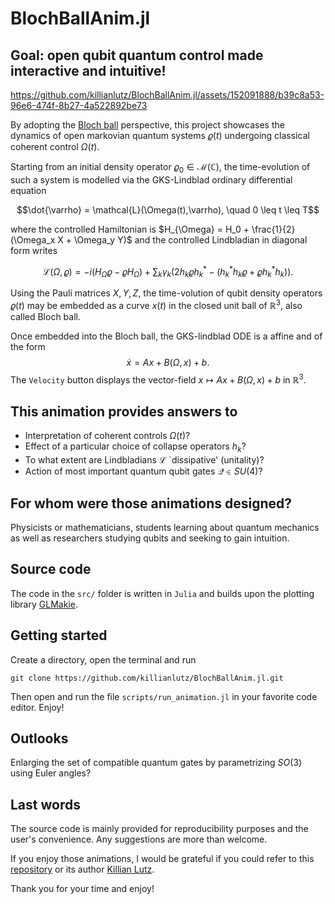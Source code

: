 # BlochBallAnim.jl

## Goal: open qubit quantum control made interactive and intuitive!


https://github.com/killianlutz/BlochBallAnim.jl/assets/152091888/b39c8a53-96e6-474f-8b27-4a522892be73


By adopting the [Bloch ball](https://en.wikipedia.org/wiki/Bloch_sphere) perspective, this project showcases the dynamics of open markovian quantum systems $\varrho(t)$ undergoing classical coherent control $\Omega(t)$.

Starting from an initial density operator $\varrho_0 \in \mathscr{M}(\mathbb{C})$, the time-evolution of such a system is modelled via the GKS-Lindblad ordinary differential equation

$$\dot{\varrho} = \mathcal{L}(\Omega(t),\varrho), \quad 0 \leq t \leq T$$

where the controlled Hamiltonian is 
$H_{\Omega} = H_0 + \frac{1}{2}(\Omega_x X + \Omega_y Y)$ 
and the controlled Lindbladian in diagonal form writes

$$\mathcal{L}(\Omega, \varrho) = -i\left(H_{\Omega}\varrho-\varrho H_{\Omega}\right) + \sum_{k} \gamma_k \left(2h_k \varrho h_k^* - \left(h_k^*h_k \varrho + \varrho h_k^*h_k\right) \right).$$

Using the Pauli matrices $X, Y, Z$, the time-volution of qubit density operators $\varrho(t)$ may be embedded as a curve $x(t)$ in the closed unit ball of $\mathbb{R}^3$, also called Bloch ball.

Once embedded into the Bloch ball, the GKS-lindblad ODE is a affine and of the form 
$$\dot{x} = Ax + B(\Omega, x) + b.$$
The `Velocity` button displays the vector-field $x \mapsto Ax + B(\Omega, x) + b$ in $\mathbb{R}^3$.

## This animation provides answers to
* Interpretation of coherent controls $\Omega(t)$?
* Effect of a particular choice of collapse operators $h_k$?
* To what extent are Lindbladians $\mathcal{L}$ `dissipative' (unitality)?
* Action of most important quantum qubit gates $\mathcal{Q}\in SU(4)$?

## For whom were those animations designed?
Physicists or mathematicians, students learning about quantum mechanics as well as researchers studying qubits and seeking to gain intuition.

## Source code
The code in the `src/` folder is written in `Julia` and builds upon the plotting library [GLMakie](https://docs.makie.org/stable/).

## Getting started 
Create a directory, open the terminal and run
```
git clone https://github.com/killianlutz/BlochBallAnim.jl.git
```
Then open and run the file `scripts/run_animation.jl` in your favorite code editor. Enjoy!

## Outlooks
Enlarging the set of compatible quantum gates by parametrizing $SO(3)$ using Euler angles?

## Last words
The source code is mainly provided for reproducibility purposes and the user's convenience. Any suggestions are more than welcome.

If you enjoy those animations, I would be grateful if you could refer to this [repository](https://github.com/killianlutz/BlochBallAnim.jl) or its author [Killian Lutz](https://github.com/killianlutz).

Thank you for your time and enjoy!
